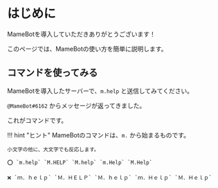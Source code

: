 # はじめに

MameBotを導入していただきありがとうございます！

このページでは、MameBotの使い方を簡単に説明します。

## コマンドを使ってみる

MameBotを導入したサーバーで、`m.help` と送信してみてください。

`@MameBot#6162` からメッセージが返ってきました。

これがコマンドです。

!!! hint "ヒント"
    MameBotのコマンドは、`m.` から始まるものです。
    
    小文字の他に、大文字でも反応します。

    ⭕ `m.help` `M.HELP` `M.help` `m.Help` `M.Help`

    ❌ `ｍ．ｈｅｌｐ` `Ｍ．ＨＥＬＰ` `Ｍ．ｈｅｌｐ` `ｍ．Ｈｅｌｐ` `Ｍ．Ｈｅｌｐ`
